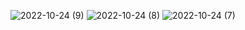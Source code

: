
![2022-10-24 (9)](https://user-images.githubusercontent.com/113437980/197499776-e16c7b40-7a7b-40cd-85e8-9b3d95231414.png)
![2022-10-24 (8)](https://user-images.githubusercontent.com/113437980/197499778-afd144f2-08e5-4d6a-8645-7ea5d6e8127b.png)
![2022-10-24 (7)](https://user-images.githubusercontent.com/113437980/197499782-aac6e7d8-0fbe-480e-b603-c3d5ff8987e1.png)

